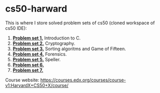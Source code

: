 # cs50-harward

This is where I store solved problem sets of cs50 (cloned workspace of cs50 IDE):
1. [**Problem set 1.**](/pset1) Introduction to C.
2. [**Problem set 2.**](/pset2) Cryptography.
3. [**Problem set 3.**](/pset3) Sorting algoritms and Game of Fifteen.
4. [**Problem set 4.**](/pset4) Forensics.
5. [**Problem set 5.**](/pset6) Speller.
6. [**Problem set 6.**](/pset6) 
7. [**Problem set 7.**](/pset7) 

Course website: https://courses.edx.org/courses/course-v1:HarvardX+CS50+X/course/
